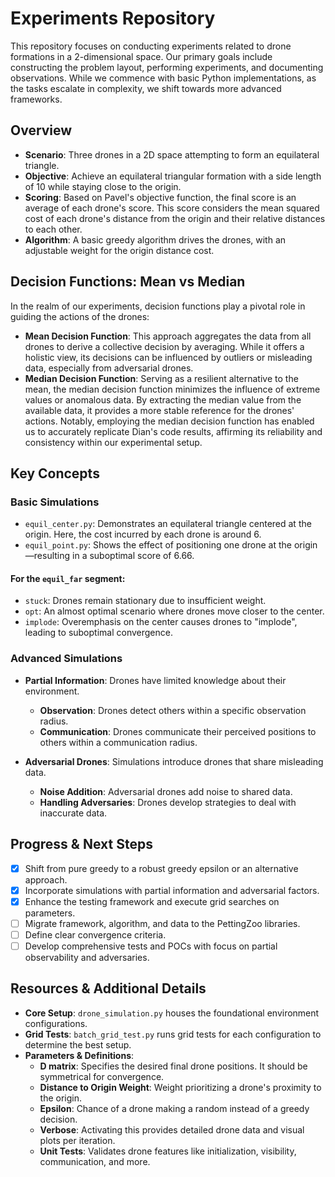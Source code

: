 # Experiments Repository

This repository focuses on conducting experiments related to drone formations in a 2-dimensional space. Our primary goals include constructing the problem layout, performing experiments, and documenting observations. While we commence with basic Python implementations, as the tasks escalate in complexity, we shift towards more advanced frameworks.

## Overview

- **Scenario**: Three drones in a 2D space attempting to form an equilateral triangle.
- **Objective**: Achieve an equilateral triangular formation with a side length of 10 while staying close to the origin.
- **Scoring**: Based on Pavel's objective function, the final score is an average of each drone's score. This score considers the mean squared cost of each drone's distance from the origin and their relative distances to each other.
- **Algorithm**: A basic greedy algorithm drives the drones, with an adjustable weight for the origin distance cost.

## Decision Functions: Mean vs Median

In the realm of our experiments, decision functions play a pivotal role in guiding the actions of the drones:

- **Mean Decision Function**: This approach aggregates the data from all drones to derive a collective decision by averaging. While it offers a holistic view, its decisions can be influenced by outliers or misleading data, especially from adversarial drones.
- **Median Decision Function**: Serving as a resilient alternative to the mean, the median decision function minimizes the influence of extreme values or anomalous data. By extracting the median value from the available data, it provides a more stable reference for the drones' actions. Notably, employing the median decision function has enabled us to accurately replicate Dian's code results, affirming its reliability and consistency within our experimental setup.
## Key Concepts

### Basic Simulations

- `equil_center.py`: Demonstrates an equilateral triangle centered at the origin. Here, the cost incurred by each drone is around 6.
- `equil_point.py`: Shows the effect of positioning one drone at the origin—resulting in a suboptimal score of 6.66.

#### For the `equil_far` segment:
- `stuck`: Drones remain stationary due to insufficient weight.
- `opt`: An almost optimal scenario where drones move closer to the center.
- `implode`: Overemphasis on the center causes drones to "implode", leading to suboptimal convergence.

### Advanced Simulations

- **Partial Information**: Drones have limited knowledge about their environment.
  - **Observation**: Drones detect others within a specific observation radius.
  - **Communication**: Drones communicate their perceived positions to others within a communication radius.

- **Adversarial Drones**: Simulations introduce drones that share misleading data.
  - **Noise Addition**: Adversarial drones add noise to shared data.
  - **Handling Adversaries**: Drones develop strategies to deal with inaccurate data.

## Progress & Next Steps

- [x] Shift from pure greedy to a robust greedy epsilon or an alternative approach.
- [x] Incorporate simulations with partial information and adversarial factors.
- [x] Enhance the testing framework and execute grid searches on parameters.
- [ ] Migrate framework, algorithm, and data to the PettingZoo libraries.
- [ ] Define clear convergence criteria.
- [ ] Develop comprehensive tests and POCs with focus on partial observability and adversaries.

## Resources & Additional Details

- **Core Setup**: `drone_simulation.py` houses the foundational environment configurations.
- **Grid Tests**: `batch_grid_test.py` runs grid tests for each configuration to determine the best setup.
- **Parameters & Definitions**:
  - **D matrix**: Specifies the desired final drone positions. It should be symmetrical for convergence.
  - **Distance to Origin Weight**: Weight prioritizing a drone's proximity to the origin.
  - **Epsilon**: Chance of a drone making a random instead of a greedy decision.
  - **Verbose**: Activating this provides detailed drone data and visual plots per iteration.
  - **Unit Tests**: Validates drone features like initialization, visibility, communication, and more.
